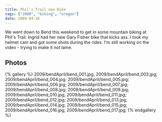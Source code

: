 ```yaml
---
title: Phil's Trail new Bike
tags: ["2009", "biking", "oregon"]
date: 2009-04-26
---
```

We went down to Bend this weekend to get in some mountain biking at Phil's Trail.  Ingrid had her new Gary Fisher bike that kicks ass.  I took my helmet cam and got some shots during the rides.  I'm still working on the video - trying to make it not lame.

## Photos 

{% gallery %} 
2009/bendApril/bend_001.jpg;
2009/bendApril/bend_003.jpg;
2009/bendApril/bend_004.jpg;
2009/bendApril/bend_005.jpg;
2009/bendApril/bend_006.jpg;
2009/bendApril/bend_007.jpg;
2009/bendApril/bend_008.jpg;
2009/bendApril/bend_009.jpg;
2009/bendApril/bend_010.jpg;
2009/bendApril/bend_011.jpg;
2009/bendApril/bend_012.jpg;
2009/bendApril/bend_013.jpg;
2009/bendApril/bend_014.jpg;
2009/bendApril/bend_015.jpg;
2009/bendApril/bend_016.jpg;
2009/bendApril/bend_017.jpg;
{% endgallery %}
